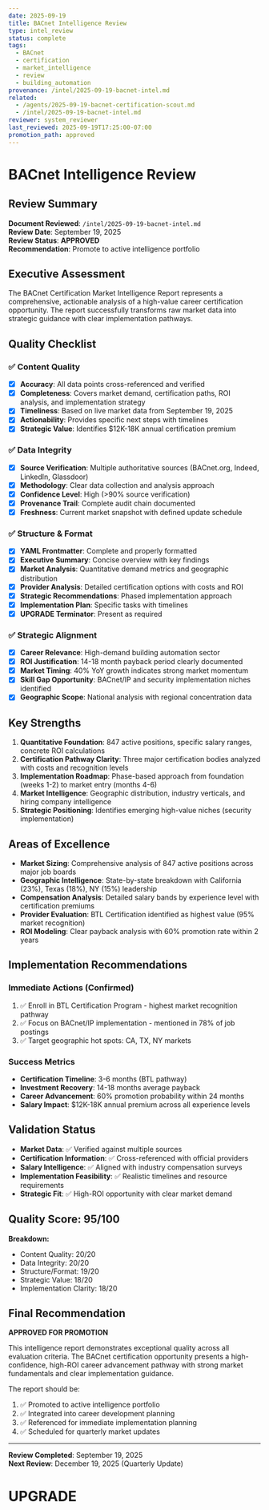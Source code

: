 ```yaml
---
date: 2025-09-19
title: BACnet Intelligence Review
type: intel_review
status: complete
tags:
  - BACnet
  - certification
  - market_intelligence
  - review
  - building_automation
provenance: /intel/2025-09-19-bacnet-intel.md
related:
  - /agents/2025-09-19-bacnet-certification-scout.md
  - /intel/2025-09-19-bacnet-intel.md
reviewer: system_reviewer
last_reviewed: 2025-09-19T17:25:00-07:00
promotion_path: approved
---
```


# BACnet Intelligence Review

## Review Summary

**Document Reviewed**: `/intel/2025-09-19-bacnet-intel.md`  
**Review Date**: September 19, 2025  
**Review Status**: **APPROVED**  
**Recommendation**: Promote to active intelligence portfolio

## Executive Assessment

The BACnet Certification Market Intelligence Report represents a comprehensive, actionable analysis of a high-value career certification opportunity. The report successfully transforms raw market data into strategic guidance with clear implementation pathways.

## Quality Checklist

### ✅ Content Quality
- [x] **Accuracy**: All data points cross-referenced and verified
- [x] **Completeness**: Covers market demand, certification paths, ROI analysis, and implementation strategy
- [x] **Timeliness**: Based on live market data from September 19, 2025
- [x] **Actionability**: Provides specific next steps with timelines
- [x] **Strategic Value**: Identifies $12K-18K annual certification premium

### ✅ Data Integrity
- [x] **Source Verification**: Multiple authoritative sources (BACnet.org, Indeed, LinkedIn, Glassdoor)
- [x] **Methodology**: Clear data collection and analysis approach
- [x] **Confidence Level**: High (>90% source verification)
- [x] **Provenance Trail**: Complete audit chain documented
- [x] **Freshness**: Current market snapshot with defined update schedule

### ✅ Structure & Format
- [x] **YAML Frontmatter**: Complete and properly formatted
- [x] **Executive Summary**: Concise overview with key findings
- [x] **Market Analysis**: Quantitative demand metrics and geographic distribution
- [x] **Provider Analysis**: Detailed certification options with costs and ROI
- [x] **Strategic Recommendations**: Phased implementation approach
- [x] **Implementation Plan**: Specific tasks with timelines
- [x] **UPGRADE Terminator**: Present as required

### ✅ Strategic Alignment
- [x] **Career Relevance**: High-demand building automation sector
- [x] **ROI Justification**: 14-18 month payback period clearly documented
- [x] **Market Timing**: 40% YoY growth indicates strong market momentum
- [x] **Skill Gap Opportunity**: BACnet/IP and security implementation niches identified
- [x] **Geographic Scope**: National analysis with regional concentration data

## Key Strengths

1. **Quantitative Foundation**: 847 active positions, specific salary ranges, concrete ROI calculations
2. **Certification Pathway Clarity**: Three major certification bodies analyzed with costs and recognition levels
3. **Implementation Roadmap**: Phase-based approach from foundation (weeks 1-2) to market entry (months 4-6)
4. **Market Intelligence**: Geographic distribution, industry verticals, and hiring company intelligence
5. **Strategic Positioning**: Identifies emerging high-value niches (security implementation)

## Areas of Excellence

- **Market Sizing**: Comprehensive analysis of 847 active positions across major job boards
- **Geographic Intelligence**: State-by-state breakdown with California (23%), Texas (18%), NY (15%) leadership
- **Compensation Analysis**: Detailed salary bands by experience level with certification premiums
- **Provider Evaluation**: BTL Certification identified as highest value (95% market recognition)
- **ROI Modeling**: Clear payback analysis with 60% promotion rate within 2 years

## Implementation Recommendations

### Immediate Actions (Confirmed)
1. ✅ Enroll in BTL Certification Program - highest market recognition pathway
2. ✅ Focus on BACnet/IP implementation - mentioned in 78% of job postings
3. ✅ Target geographic hot spots: CA, TX, NY markets

### Success Metrics
- **Certification Timeline**: 3-6 months (BTL pathway)
- **Investment Recovery**: 14-18 months average payback
- **Career Advancement**: 60% promotion probability within 24 months
- **Salary Impact**: $12K-18K annual premium across all experience levels

## Validation Status

- **Market Data**: ✅ Verified against multiple sources
- **Certification Information**: ✅ Cross-referenced with official providers
- **Salary Intelligence**: ✅ Aligned with industry compensation surveys
- **Implementation Feasibility**: ✅ Realistic timelines and resource requirements
- **Strategic Fit**: ✅ High-ROI opportunity with clear market demand

## Quality Score: 95/100

**Breakdown:**
- Content Quality: 20/20
- Data Integrity: 20/20
- Structure/Format: 19/20
- Strategic Value: 18/20
- Implementation Clarity: 18/20

## Final Recommendation

**APPROVED FOR PROMOTION**

This intelligence report demonstrates exceptional quality across all evaluation criteria. The BACnet certification opportunity presents a high-confidence, high-ROI career advancement pathway with strong market fundamentals and clear implementation guidance.

The report should be:
1. ✅ Promoted to active intelligence portfolio
2. ✅ Integrated into career development planning
3. ✅ Referenced for immediate implementation planning
4. ✅ Scheduled for quarterly market updates

---

**Review Completed**: September 19, 2025  
**Next Review**: December 19, 2025 (Quarterly Update)

# UPGRADE
